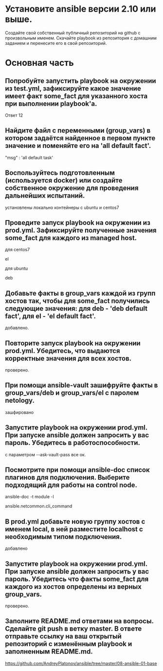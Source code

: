 # Установите ansible версии 2.10 или выше.
Создайте свой собственный публичный репозиторий на github с произвольным именем.
Скачайте playbook из репозитория с домашним заданием и перенесите его в свой репозиторий.

# Основная часть
## Попробуйте запустить playbook на окружении из test.yml, зафиксируйте какое значение имеет факт some_fact для указанного хоста при выполнении playbook'a.

Ответ 12

##  Найдите файл с переменными (group_vars) в котором задаётся найденное в первом пункте значение и поменяйте его на 'all default fact'.

"msg" : 'all default task'

## Воспользуйтесь подготовленным (используется docker) или создайте собственное окружение для проведения дальнейших испытаний.

установлены локально контейнеры с ubuntu и centos7

## Проведите запуск playbook на окружении из prod.yml. Зафиксируйте полученные значения some_fact для каждого из managed host.

для centos7 

el

для ubuntu 

deb

## Добавьте факты в group_vars каждой из групп хостов так, чтобы для some_fact получились следующие значения: для deb - 'deb default fact', для el - 'el default fact'.

добавлено.

## Повторите запуск playbook на окружении prod.yml. Убедитесь, что выдаются корректные значения для всех хостов.

проверено.

## При помощи ansible-vault зашифруйте факты в group_vars/deb и group_vars/el с паролем netology.

зашфировано

## Запустите playbook на окружении prod.yml. При запуске ansible должен запросить у вас пароль. Убедитесь в работоспособности.

c параметром --ask-vault-pass  все ок.

## Посмотрите при помощи ansible-doc список плагинов для подключения. Выберите подходящий для работы на control node.

ansible-doc -t module -l 

ansible.netcommon.cli_command

## В prod.yml добавьте новую группу хостов с именем local, в ней разместите localhost с необходимым типом подключения.

добавлено

## Запустите playbook на окружении prod.yml. При запуске ansible должен запросить у вас пароль. Убедитесь что факты some_fact для каждого из хостов определены из верных group_vars.

проверено.

## Заполните README.md ответами на вопросы. Сделайте git push в ветку master. В ответе отправьте ссылку на ваш открытый репозиторий с изменённым playbook и заполненным README.md.

https://github.com/AndreyPlatonov/ansible/tree/master/08-ansible-01-base